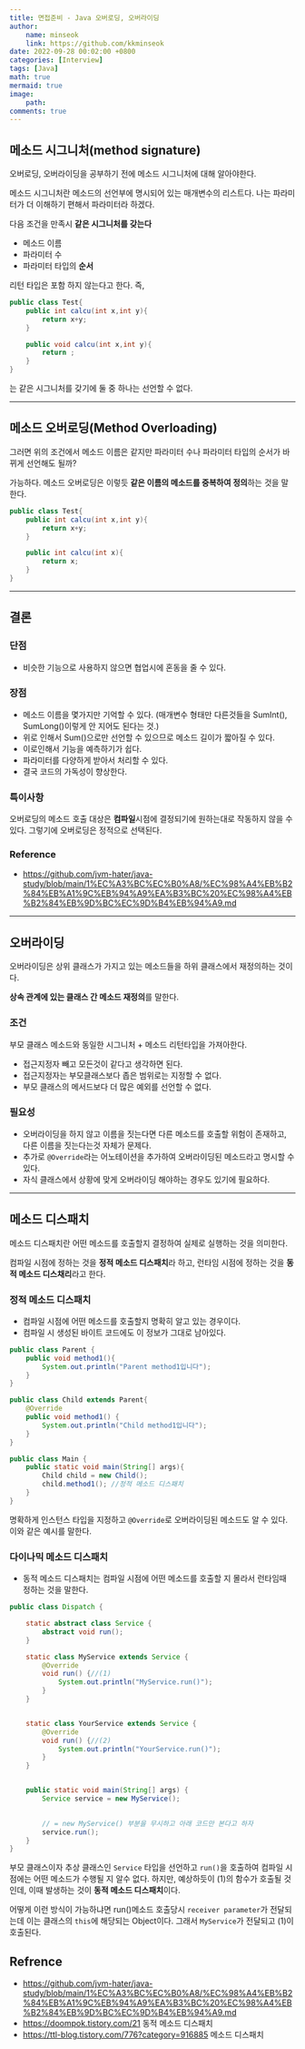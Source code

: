 ```yaml
---
title: 면접준비 - Java 오버로딩, 오버라이딩
author: 
    name: minseok
    link: https://github.com/kkminseok
date: 2022-09-28 00:02:00 +0800
categories: [Interview]
tags: [Java]
math: true
mermaid: true
image: 
    path: 
comments: true
---
```


## 메소드 시그니처(method signature)

오버로딩, 오버라이딩을 공부하기 전에 메소드 시그니처에 대해 알아야한다.

메소드 시그니처란 메소드의 선언부에 명시되어 있는 매개변수의 리스트다. 나는 파라미터가 더 이해하기 편해서 파라미터라 하겠다.

다음 조건을 만족시 **같은 시그니처를 갖는다**

- 메소드 이름
- 파라미터 수
- 파라미터 타입의 **순서**

리턴 타입은 포함 하지 않는다고 한다.
즉,

```java
public class Test{
    public int calcu(int x,int y){
        return x+y;
    }

    public void calcu(int x,int y){
        return ;
    }
}
```

는 같은 시그니처를 갖기에 둘 중 하나는 선언할 수 없다.

-----

## 메소드 오버로딩(Method Overloading)

그러면 위의 조건에서 메소드 이름은 같지만 파라미터 수나 파라미터 타입의 순서가 바뀌게 선언해도 될까?

가능하다. 메소드 오버로딩은 이렇듯 **같은 이름의 메소드를 중복하여 정의**하는 것을 말한다.

```java
public class Test{
    public int calcu(int x,int y){
        return x+y;
    }

    public int calcu(int x){
        return x;
    }
}
```

-----

## 결론

### 단점

- 비슷한 기능으로 사용하지 않으면 협업시에 혼동을 줄 수 있다.

### 장점

- 메소드 이름을 몇가지만 기억할 수 있다. (매개변수 형태만 다른것들을 SumInt(), SumLong()이렇게 안 지어도 된다는 것.)
- 위로 인해서 Sum()으로만 선언할 수 있으므로 메소드 길이가 짧아질 수 있다.
- 이로인해서 기능을 예측하기가 쉽다.
- 파라미터를 다양하게 받아서 처리할 수 있다.
- 결국 코드의 가독성이 향상한다.

### 특이사항

오버로딩의 메소드 호출 대상은 **컴파일**시점에 결정되기에 원하는대로 작동하지 않을 수 있다. 그렇기에 오버로딩은 정적으로 선택된다.

### Reference

- <https://github.com/jvm-hater/java-study/blob/main/1%EC%A3%BC%EC%B0%A8/%EC%98%A4%EB%B2%84%EB%A1%9C%EB%94%A9%EA%B3%BC%20%EC%98%A4%EB%B2%84%EB%9D%BC%EC%9D%B4%EB%94%A9.md>


-----

## 오버라이딩

오버라이딩은 상위 클래스가 가지고 있는 메소드들을 하위 클래스에서 재정의하는 것이다.

**상속 관계에 있는 클래스 간 메소드 재정의**를 말한다.

### 조건

부모 클래스 메소드와 동일한 시그니처 + 메소드 리턴타입을 가져아한다.

- 접근지정자 빼고 모든것이 같다고 생각하면 된다.
- 접근지정자는 부모클래스보다 좁은 범위로는 지정할 수 없다.
- 부모 클래스의 메서드보다 더 많은 예외를 선언할 수 없다.

### 필요성

- 오버라이딩을 하지 않고 이름을 짓는다면 다른 메소드를 호출할 위험이 존재하고, 다른 이름을 짓는다는것 자체가 문제다.
- 추가로 `@Override`라는 어노테이션을 추가하여 오버라이딩된 메소드라고 명시할 수 있다.
- 자식 클래스에서 상황에 맞게 오버라이딩 해야하는 경우도 있기에 필요하다.

-----

## 메소드 디스패치

메소드 디스패치란 어떤 메소드를 호출할지 결정하여 실제로 실행하는 것을 의미한다.

컴파일 시점에 정하는 것을 **정적 메소드 디스패치**라 하고, 런타임 시점에 정하는 것을 **동적 메소드 디스채리**라고 한다.

### 정적 메소드 디스패치

- 컴파일 시점에 어떤 메소드를 호출할지 명확히 알고 있는 경우이다.
- 컴파일 시 생성된 바이트 코드에도 이 정보가 그대로 남아있다.

```java
public class Parent {
    public void method1(){
        System.out.println("Parent method1입니다");
    }
}

public class Child extends Parent{
    @Override
    public void method1() {
        System.out.println("Child method1입니다");
    }
}

public class Main {
    public static void main(String[] args){
        Child child = new Child();
        child.method1(); //정적 메소드 디스패치
    }
}
```

명확하게 인스턴스 타입을 지정하고 `@Override`로 오버라이딩된 메소드도 알 수 있다. 이와 같은 예시를 말한다.

### 다이나믹 메소드 디스패치

- 동적 메소드 디스패치는 컴파일 시점에 어떤 메소드를 호출할 지 몰라서 런타임때 정하는 것을 말한다.

```java
public class Dispatch {

	static abstract class Service {
		abstract void run();
	}

	static class MyService extends Service {
		@Override
		void run() {//(1)
			System.out.println("MyService.run()");
		}
	}


	static class YourService extends Service {
		@Override
		void run() {//(2)
			System.out.println("YourService.run()");
		}
	}


	public static void main(String[] args) {
		Service service = new MyService();

		
		// = new MyService() 부분을 무시하고 아래 코드만 본다고 하자
		service.run();
	}
}
```

부모 클래스이자 추상 클래스인 `Service` 타입을 선언하고 `run()`을 호출하여 컴파일 시점에는 어떤 메소드가 수행될 지 알수 없다. 하지만, 예상하듯이 (1)의 함수가 호출될 것인데, 이때 발생하는 것이 **동적 메소드 디스패치**이다.

어떻게 이런 방식이 가능하냐면 run()메소드 호출당시 `receiver parameter`가 전달되는데 이는 클래스의 `this`에 해당되는 Object이다. 그래서 `MyService`가 전달되고 (1)이 호출된다.


## Refrence

- <https://github.com/jvm-hater/java-study/blob/main/1%EC%A3%BC%EC%B0%A8/%EC%98%A4%EB%B2%84%EB%A1%9C%EB%94%A9%EA%B3%BC%20%EC%98%A4%EB%B2%84%EB%9D%BC%EC%9D%B4%EB%94%A9.md>
- <https://doompok.tistory.com/21> 동적 메소드 디스패치
- <https://ttl-blog.tistory.com/776?category=916885> 메소드 디스패치